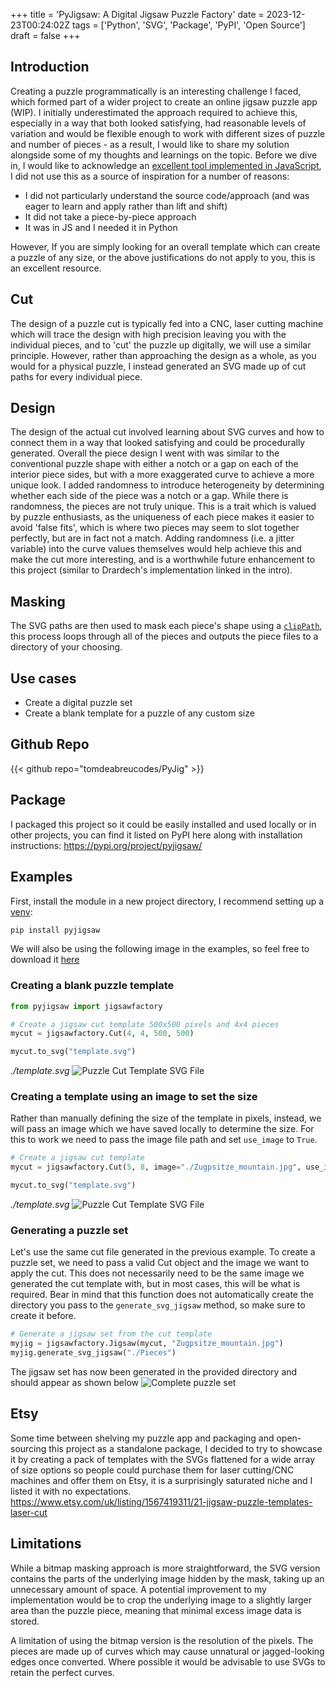 +++
title = 'PyJigsaw: A Digital Jigsaw Puzzle Factory'
date = 2023-12-23T00:24:02Z
tags = ['Python', 'SVG', 'Package', 'PyPI', 'Open Source']
draft = false
+++

## Introduction
Creating a puzzle programmatically is an interesting challenge I faced, which formed part of a wider project to create an online jigsaw puzzle app (WIP). I initially underestimated the approach required to achieve this, especially in a way that both looked satisfying, had reasonable levels of variation and would be flexible enough to work with different sizes of puzzle and number of pieces - as a result, I would like to share my solution alongside some of my thoughts and learnings on the topic. Before we dive in, I would like to acknowledge an [excellent tool implemented in JavaScript](https://github.com/Draradech/jigsaw/tree/master), I did not use this as a source of inspiration for a number of reasons:
- I did not particularly understand the source code/approach (and was eager to learn and apply rather than lift and shift)
- It did not take a piece-by-piece approach
- It was in JS and I needed it in Python

However, If you are simply looking for an overall template which can create a puzzle of any size, or the above justifications do not apply to you, this is an excellent resource.

## Cut
The design of a puzzle cut is typically fed into a CNC, laser cutting machine which will trace the design with high precision leaving you with the individual pieces, and to 'cut' the puzzle up digitally, we will use a similar principle. However, rather than approaching the design as a whole, as you would for a physical puzzle, I instead generated an SVG made up of cut paths for every individual piece.

## Design
The design of the actual cut involved learning about SVG curves and how to connect them in a way that looked satisfying and could be procedurally generated. Overall the piece design I went with was similar to the conventional puzzle shape with either a notch or a gap on each of the interior piece sides, but with a more exaggerated curve to achieve a more unique look. I added randomness to introduce heterogeneity by determining whether each side of the piece was a notch or a gap. While there is randomness, the pieces are not truly unique. This is a trait which is valued by puzzle enthusiasts, as the uniqueness of each piece makes it easier to avoid 'false fits', which is where two pieces may seem to slot together perfectly, but are in fact not a match. Adding randomness (i.e. a jitter variable) into the curve values themselves would help achieve this and make the cut more interesting, and is a worthwhile future enhancement to this project (similar to Drardech's implementation linked in the intro).

## Masking
The SVG paths are then used to mask each piece's shape using a [`clipPath`](https://developer.mozilla.org/en-US/docs/Web/SVG/Element/clipPath), this process loops through all of the pieces and outputs the piece files to a directory of your choosing.

## Use cases
- Create a digital puzzle set
- Create a blank template for a puzzle of any custom size

## Github Repo
{{< github repo="tomdeabreucodes/PyJig" >}}

## Package
I packaged this project so it could be easily installed and used locally or in other projects, you can find it listed on PyPI here along with installation instructions: https://pypi.org/project/pyjigsaw/

## Examples
First, install the module in a new project directory, I recommend setting up a [venv](https://docs.python.org/3/library/venv.html):
```bash
pip install pyjigsaw
```
We will also be using the following image in the examples, so feel free to download it [here](https://natureconservancy-h.assetsadobe.com/is/image/content/dam/tnc/nature/en/photos/Zugpsitze_mountain.jpg?crop=0%2C214%2C3008%2C1579&wid=1200&hei=630&scl=2.506666666666667)

### Creating a blank puzzle template

```python
from pyjigsaw import jigsawfactory

# Create a jigsaw cut template 500x500 pixels and 4x4 pieces
mycut = jigsawfactory.Cut(4, 4, 500, 500)

mycut.to_svg("template.svg")
```

*./template.svg*
![Puzzle Cut Template SVG File](img/template.png)

### Creating a template using an image to set the size
Rather than manually defining the size of the template in pixels, instead, we will pass an image which we have saved locally to determine the size. For this to work we need to pass the image file path and set `use_image` to `True`.

```python
# Create a jigsaw cut template
mycut = jigsawfactory.Cut(5, 8, image="./Zugpsitze_mountain.jpg", use_image=True, stroke_color="red", fill_color="black")

mycut.to_svg("template.svg")
```

*./template.svg*
![Puzzle Cut Template SVG File](img/template2.png)

### Generating a puzzle set
Let's use the same cut file generated in the previous example. To create a puzzle set, we need to pass a valid Cut object and the image we want to apply the cut. This does not necessarily need to be the same image we generated the cut template with, but in most cases, this will be what is required.
Bear in mind that this function does not automatically create the directory you pass to the `generate_svg_jigsaw` method, so make sure to create it before.

```python
# Generate a jigsaw set from the cut template
myjig = jigsawfactory.Jigsaw(mycut, "Zugpsitze_mountain.jpg")
myjig.generate_svg_jigsaw("./Pieces")
```
The jigsaw set has now been generated in the provided directory and should appear as shown below
![Complete puzzle set](img/Puzzle_Set.png)


## Etsy
Some time between shelving my puzzle app and packaging and open-sourcing this project as a standalone package, I decided to try to showcase it by creating a pack of templates with the SVGs flattened for a wide array of size options so people could purchase them for laser cutting/CNC machines and offer them on Etsy, it is a surprisingly saturated niche and I listed it with no expectations. https://www.etsy.com/uk/listing/1567419311/21-jigsaw-puzzle-templates-laser-cut

## Limitations
While a bitmap masking approach is more straightforward, the SVG version contains the parts of the underlying image hidden by the mask, taking up an unnecessary amount of space. A potential improvement to my implementation would be to crop the underlying image to a slightly larger area than the puzzle piece, meaning that minimal excess image data is stored.

A limitation of using the bitmap version is the resolution of the pixels. The pieces are made up of curves which may cause unnatural or jagged-looking edges once converted. Where possible it would be advisable to use SVGs to retain the perfect curves.
